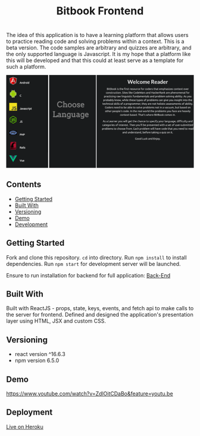 # <h1 align='center'> Bitbook Frontend <h1>

The idea of this application is to have a learning platform that allows users to practice reading code and solving problems within a context. This is a beta version. The code samples are arbitrary and quizzes are arbitrary, and the only supported language is Javascript. It is my hope that a platform like this will be developed and that this could at least serve as a template for such a platform.

<img src="./Bitbook.png" alt=""/>

## Contents

- [Getting Started](#getting_started)
- [Built With](#built_with)
- [Versioning](#versioning)
- [Demo](#demo)
- [Development](#development)

## Getting Started

Fork and clone this repository. `cd` into directory. Run `npm install` to install dependencies. Run `npm start` for development server will be launched.

Ensure to run installation for backend for full application: [Back-End](https://github.com/taylorjayoung/codereader-backend)

## Built With

Built with ReactJS - props, state, keys, events, and fetch api to make calls to the server for frontend. Defined and designed the application's presentation layer using HTML, JSX and custom CSS.

## Versioning

* react version ^16.6.3
* npm version 6.5.0

## Demo

https://www.youtube.com/watch?v=ZdlOitCDaBo&feature=youtu.be

## Deployment

[Live on Heroku](https://thebitbook.herokuapp.com/)
